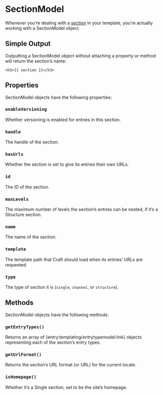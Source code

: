 # SectionModel

Whenever you’re dealing with a [section]({entry:docs/sections-and-entries}#sections) in your template, you’re actually working with a SectionModel object.

## Simple Output

Outputting a SectionModel object without attaching a property or method will return the section’s name:

```twig
<h3>{{ section }}</h3>
```


## Properties

SectionModel objects have the following properties:

### `enableVersioning`

Whether versioning is enabled for entries in this section.

### `handle`

The handle of the section.

### `hasUrls`

Whether the section is set to give its entries their own URLs.

### `id`

The ID of the section.

### `maxLevels`

The maximum number of levels the section’s entries can be nested, if it’s a Structure section.

### `name`

The name of the section.

### `template`

The template path that Craft should load when its entries’ URLs are requested.

### `type`

The type of section it is (`single`, `channel`, or `structure`).


## Methods

SectionModel objects have the following methods:

### `getEntryTypes()`

Returns an array of {entry:templating/entrytypemodel:link} objects representing each of the section’s entry types.

### `getUrlFormat()`

Returns the section’s URL format (or URL) for the current locale.

### `isHomepage()`

Whether it’s a Single section, set to be the site’s homepage.

